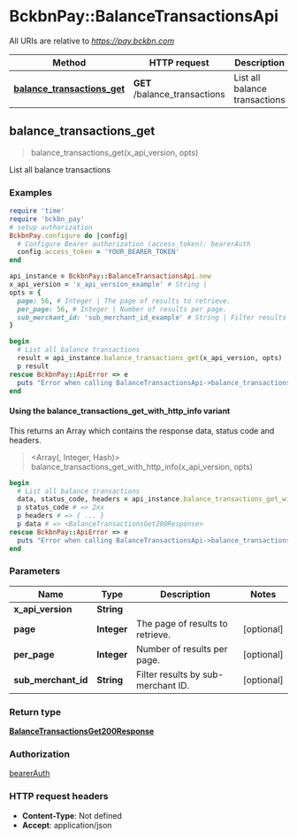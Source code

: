 # BckbnPay::BalanceTransactionsApi

All URIs are relative to *https://pay.bckbn.com*

| Method | HTTP request | Description |
| ------ | ------------ | ----------- |
| [**balance_transactions_get**](BalanceTransactionsApi.md#balance_transactions_get) | **GET** /balance_transactions | List all balance transactions |


## balance_transactions_get

> <BalanceTransactionsGet200Response> balance_transactions_get(x_api_version, opts)

List all balance transactions

### Examples

```ruby
require 'time'
require 'bckbn_pay'
# setup authorization
BckbnPay.configure do |config|
  # Configure Bearer authorization (access_token): bearerAuth
  config.access_token = 'YOUR_BEARER_TOKEN'
end

api_instance = BckbnPay::BalanceTransactionsApi.new
x_api_version = 'x_api_version_example' # String | 
opts = {
  page: 56, # Integer | The page of results to retrieve.
  per_page: 56, # Integer | Number of results per page.
  sub_merchant_id: 'sub_merchant_id_example' # String | Filter results by sub-merchant ID.
}

begin
  # List all balance transactions
  result = api_instance.balance_transactions_get(x_api_version, opts)
  p result
rescue BckbnPay::ApiError => e
  puts "Error when calling BalanceTransactionsApi->balance_transactions_get: #{e}"
end
```

#### Using the balance_transactions_get_with_http_info variant

This returns an Array which contains the response data, status code and headers.

> <Array(<BalanceTransactionsGet200Response>, Integer, Hash)> balance_transactions_get_with_http_info(x_api_version, opts)

```ruby
begin
  # List all balance transactions
  data, status_code, headers = api_instance.balance_transactions_get_with_http_info(x_api_version, opts)
  p status_code # => 2xx
  p headers # => { ... }
  p data # => <BalanceTransactionsGet200Response>
rescue BckbnPay::ApiError => e
  puts "Error when calling BalanceTransactionsApi->balance_transactions_get_with_http_info: #{e}"
end
```

### Parameters

| Name | Type | Description | Notes |
| ---- | ---- | ----------- | ----- |
| **x_api_version** | **String** |  |  |
| **page** | **Integer** | The page of results to retrieve. | [optional] |
| **per_page** | **Integer** | Number of results per page. | [optional] |
| **sub_merchant_id** | **String** | Filter results by sub-merchant ID. | [optional] |

### Return type

[**BalanceTransactionsGet200Response**](BalanceTransactionsGet200Response.md)

### Authorization

[bearerAuth](../README.md#bearerAuth)

### HTTP request headers

- **Content-Type**: Not defined
- **Accept**: application/json

